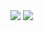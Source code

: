 <img src="https://capsule-render.vercel.app/api?type=waving&color=0:24c6dc,100:514a9d&height=250&section=header&text=mynameis%20seok&fontSize=60&desc=Desc&descAlign=20" />

<img src="https://img.shields.io/badge/아이콘내용-바탕색?style=flat&logo=로고이름&logoColor=white"/>
